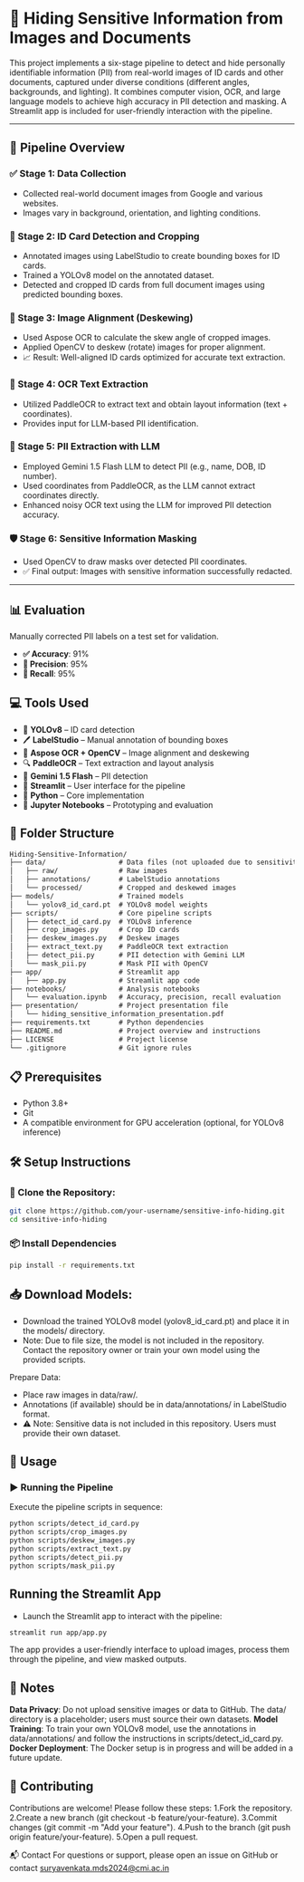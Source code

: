 # 🔐 Hiding Sensitive Information from Images and Documents
This project implements a six-stage pipeline to detect and hide personally identifiable information (PII) from real-world images of ID cards and other documents, captured under diverse conditions (different angles, backgrounds, and lighting). It combines computer vision, OCR, and large language models to achieve high accuracy in PII detection and masking. A Streamlit app is included for user-friendly interaction with the pipeline.

---

## 🚀 Pipeline Overview

### ✅ Stage 1: Data Collection

- Collected real-world document images from Google and various websites.
- Images vary in background, orientation, and lighting conditions.

### 🧭 Stage 2: ID Card Detection and Cropping

- Annotated images using LabelStudio to create bounding boxes for ID cards.
- Trained a YOLOv8 model on the annotated dataset.
- Detected and cropped ID cards from full document images using predicted bounding boxes.

### 🔄 Stage 3: Image Alignment (Deskewing)

- Used Aspose OCR to calculate the skew angle of cropped images.
- Applied OpenCV to deskew (rotate) images for proper alignment.
- 📈 Result: Well-aligned ID cards optimized for accurate text extraction.

### 📝 Stage 4: OCR Text Extraction

- Utilized PaddleOCR to extract text and obtain layout information (text + coordinates).
- Provides input for LLM-based PII identification.

### 🔎 Stage 5: PII Extraction with LLM

- Employed Gemini 1.5 Flash LLM to detect PII (e.g., name, DOB, ID number).
- Used coordinates from PaddleOCR, as the LLM cannot extract coordinates directly.
- Enhanced noisy OCR text using the LLM for improved PII detection accuracy.

### 🛡️ Stage 6: Sensitive Information Masking

- Used OpenCV to draw masks over detected PII coordinates.
- ✅ Final output: Images with sensitive information successfully redacted.

---

## 📊 Evaluation

Manually corrected PII labels on a test set for validation.


- **✅ Accuracy**: 91%  
- **🎯 Precision**: 95%  
- **🔁 Recall**: 95%


## 💻 Tools Used

- 🧠 **YOLOv8** – ID card detection  
- 🖊️ **LabelStudio** – Manual annotation of bounding boxes  
- 🧾 **Aspose OCR + OpenCV** – Image alignment and deskewing  
- 🔍 **PaddleOCR** – Text extraction and layout analysis  
- 🧠 **Gemini 1.5 Flash** – PII detection  
- 📱 **Streamlit** – User interface for the pipeline  
- 🐍 **Python** – Core implementation  
- 📓 **Jupyter Notebooks** – Prototyping and evaluation


## 📁 Folder Structure

```markdown
Hiding-Sensitive-Information/
├── data/                  # Data files (not uploaded due to sensitivity)
│   ├── raw/               # Raw images
│   ├── annotations/       # LabelStudio annotations
│   └── processed/         # Cropped and deskewed images
├── models/                # Trained models
│   └── yolov8_id_card.pt  # YOLOv8 model weights
├── scripts/               # Core pipeline scripts
│   ├── detect_id_card.py  # YOLOv8 inference
│   ├── crop_images.py     # Crop ID cards
│   ├── deskew_images.py   # Deskew images
│   ├── extract_text.py    # PaddleOCR text extraction
│   ├── detect_pii.py      # PII detection with Gemini LLM
│   └── mask_pii.py        # Mask PII with OpenCV
├── app/                   # Streamlit app
│   ├── app.py             # Streamlit app code
├── notebooks/             # Analysis notebooks
│   └── evaluation.ipynb   # Accuracy, precision, recall evaluation
├── presentation/          # Project presentation file
│   └── hiding_sensitive_information_presentation.pdf   
├── requirements.txt       # Python dependencies
├── README.md              # Project overview and instructions
├── LICENSE                # Project license
└── .gitignore             # Git ignore rules
```


## 📋 Prerequisites

- Python 3.8+
- Git
- A compatible environment for GPU acceleration (optional, for YOLOv8 inference)

## 🛠️ Setup Instructions

### 🔄 Clone the Repository:

```bash
git clone https://github.com/your-username/sensitive-info-hiding.git
cd sensitive-info-hiding
```

### 📦 Install Dependencies

```bash
pip install -r requirements.txt
```

## 📥 Download Models:

- Download the trained YOLOv8 model (yolov8_id_card.pt) and place it in the models/ directory.
- Note: Due to file size, the model is not included in the repository. Contact the repository owner or train your own model using the provided scripts.


Prepare Data:

- Place raw images in data/raw/.
- Annotations (if available) should be in data/annotations/ in LabelStudio format.
- ⚠️ Note: Sensitive data is not included in this repository. Users must provide their own dataset.

## 🧪 Usage

### ▶️ Running the Pipeline
Execute the pipeline scripts in sequence:

```bash
python scripts/detect_id_card.py
python scripts/crop_images.py
python scripts/deskew_images.py
python scripts/extract_text.py
python scripts/detect_pii.py
python scripts/mask_pii.py
```

## Running the Streamlit App
- Launch the Streamlit app to interact with the pipeline:
```bash
streamlit run app/app.py
```

The app provides a user-friendly interface to upload images, process them through the pipeline, and view masked outputs.


## 📝 Notes

**Data Privacy**: Do not upload sensitive images or data to GitHub. The data/ directory is a placeholder; users must source their own datasets.
**Model Training**: To train your own YOLOv8 model, use the annotations in data/annotations/ and follow the instructions in scripts/detect_id_card.py.
**Docker Deployment**: The Docker setup is in progress and will be added in a future update.

## 🤝 Contributing
Contributions are welcome! Please follow these steps:
1.Fork the repository.
2.Create a new branch (git checkout -b feature/your-feature).
3.Commit changes (git commit -m "Add your feature").
4.Push to the branch (git push origin feature/your-feature).
5.Open a pull request.

📬 Contact
For questions or support, please open an issue on GitHub or contact suryavenkata.mds2024@cmi.ac.in
